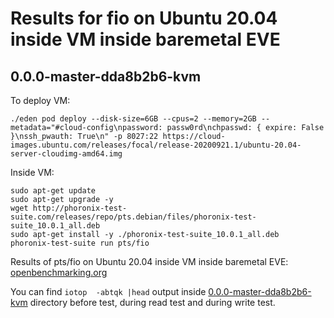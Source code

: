 # Results for fio on Ubuntu 20.04 inside VM inside baremetal EVE

## 0.0.0-master-dda8b2b6-kvm

To deploy VM: 

```console
./eden pod deploy --disk-size=6GB --cpus=2 --memory=2GB --metadata="#cloud-config\npassword: passw0rd\nchpasswd: { expire: False }\nssh_pwauth: True\n" -p 8027:22 https://cloud-images.ubuntu.com/releases/focal/release-20200921.1/ubuntu-20.04-server-cloudimg-amd64.img
```

Inside VM:

```
sudo apt-get update
sudo apt-get upgrade -y
wget http://phoronix-test-suite.com/releases/repo/pts.debian/files/phoronix-test-suite_10.0.1_all.deb
sudo apt-get install -y ./phoronix-test-suite_10.0.1_all.deb
phoronix-test-suite run pts/fio
```

Results of pts/fio on Ubuntu 20.04 inside VM inside baremetal EVE:
[openbenchmarking.org](https://openbenchmarking.org/result/2010291-FI-TESTEVE8396)

You can find `iotop  -abtqk |head` output inside [0.0.0-master-dda8b2b6-kvm](0.0.0-master-dda8b2b6-kvm)
directory before test, during read test and during write test.